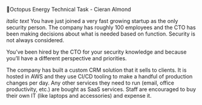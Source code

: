 🐙Octopus Energy Technical Task - Cieran Almond

*italic text* You have just joined a very fast growing startup as the only security person. The company has roughly 100 employees and the CTO has been making decisions about what is needed based on function. Security is not always considered.

You’ve been hired by the CTO for your security knowledge and because you’ll have a different perspective and priorities. 

The company has built a custom CRM solution that it sells to clients. It is hosted in AWS and they use CI/CD tooling to make a handful of production changes per day. Any other services they need to run (email, office productivity, etc.) are bought as SaaS services. Staff are encouraged to buy their own IT (like laptops and accessories) and expense it.

